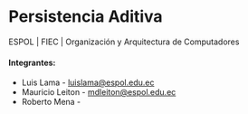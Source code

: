 # Persistencia Aditiva

ESPOL | FIEC | Organización y Arquitectura de Computadores

#### Integrantes:
* Luis Lama - luislama@espol.edu.ec
* Mauricio Leiton - mdleiton@espol.edu.ec
* Roberto Mena - 

